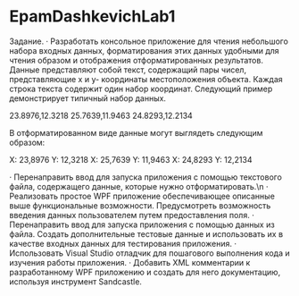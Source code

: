 # EpamDashkevichLab1

Задание.
· Разработать консольное приложение для чтения небольшого набора входных данных,
форматирования этих данных удобными для чтения образом и отображения
отформатированных результатов. Данные представляют собой текст, содержащий пары чисел,
представляющие х и у- координаты местоположения объекта. Каждая строка текста содержит
один набор координат. Следующий пример демонстрирует типичный набор данных.

23.8976,12.3218
25.7639,11.9463
24.8293,12.2134

В отформатированном виде данные могут выглядеть следующим образом:

X: 23,8976 Y: 12,3218
X: 25,7639 Y: 11,9463
X: 24,8293 Y: 12,2134

· Перенаправить ввод для запуска приложения с помощью текстового файла,
  содержащего данные, которые нужно отформатировать.\n
· Реализовать простое WPF приложение обеспечивающее описанные выше функциональные возможности.
  Предусмотреть возможность введения данных пользователем путем предоставления поля.
· Перенаправить ввод для запуска приложения с помощью данных из файла. Создать дополнительные
  тестовые данные и использовать их в качестве входных данных для тестирования приложения.
· Использовать Visual Studio  отладчик для пошагового выполнения кода и изучения работы приложения.
· Добавить XML комментарии к разработанному WPF приложению и создать для него документацию,
  используя инструмент Sandcastle.
